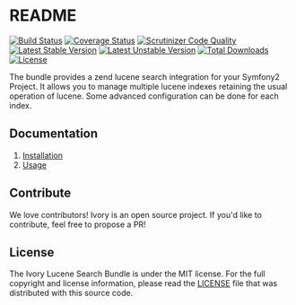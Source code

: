# README

[![Build Status](https://secure.travis-ci.org/egeloen/IvoryLuceneSearchBundle.png)](http://travis-ci.org/egeloen/IvoryLuceneSearchBundle)
[![Coverage Status](https://coveralls.io/repos/egeloen/IvoryLuceneSearchBundle/badge.png?branch=master)](https://coveralls.io/r/egeloen/IvoryLuceneSearchBundle?branch=master)
[![Scrutinizer Code Quality](https://scrutinizer-ci.com/g/egeloen/IvoryLuceneSearchBundle/badges/quality-score.png?b=master)](https://scrutinizer-ci.com/g/egeloen/IvoryLuceneSearchBundle/?branch=master)
[![Latest Stable Version](https://poser.pugx.org/egeloen/lucene-search-bundle/v/stable.svg)](https://packagist.org/packages/egeloen/lucene-search-bundle)
[![Latest Unstable Version](https://poser.pugx.org/egeloen/lucene-search-bundle/v/unstable.svg)](https://packagist.org/packages/egeloen/lucene-search-bundle)
[![Total Downloads](https://poser.pugx.org/egeloen/lucene-search-bundle/downloads.svg)](https://packagist.org/packages/egeloen/lucene-search-bundle)
[![License](https://poser.pugx.org/egeloen/lucene-search-bundle/license.svg)](https://packagist.org/packages/egeloen/lucene-search-bundle)

The bundle provides a zend lucene search integration for your Symfony2 Project. It allows you to manage multiple
lucene indexes retaining the usual operation of lucene. Some advanced configuration can be done for each index.

## Documentation

  1. [Installation](http://github.com/egeloen/IvoryLuceneSearchBundle/blob/master/Resources/doc/installation.md)
  2. [Usage](http://github.com/egeloen/IvoryLuceneSearchBundle/blob/master/Resources/doc/usage.md)

## Contribute

We love contributors! Ivory is an open source project. If you'd like to contribute, feel free to propose a PR!

## License

The Ivory Lucene Search Bundle is under the MIT license. For the full copyright and license information, please read
the [LICENSE](https://github.com/egeloen/IvoryLuceneSearchBundle/blob/master/LICENSE) file that was distributed with
this source code.
